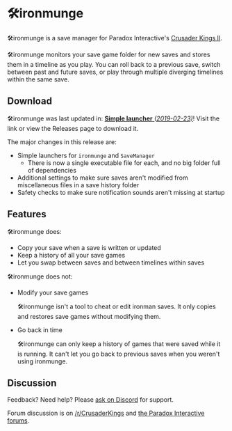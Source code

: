 # 🛠️ironmunge

🛠️ironmunge is a save manager for Paradox Interactive's [Crusader Kings II](https://www.paradoxplaza.com/crusader-kings-ii/CKCK02GSK-MASTER.html).

🛠️ironmunge monitors your save game folder for new saves and stores them in a timeline as you play. You can roll back to a previous save, switch between past and future saves, or play through multiple diverging timelines within the same save.

## Download
🛠️ironmunge was last updated in: [**Simple launcher** *(2019-02-23)*](https://github.com/scorpdx/ironmunge/releases/tag/Release-9)! Visit the link or view the Releases page to download it.

The major changes in this release are:
* Simple launchers for `ironmunge` and `SaveManager`
  - There is now a single executable file for each, and no big folder full of dependencies
* Additional settings to make sure saves aren't modified from miscellaneous files in a save history folder
* Safety checks to make sure notification sounds aren't missing at startup

## Features

🛠️ironmunge does:
+ Copy your save when a save is written or updated
+ Keep a history of all your save games
+ Let you swap between saves and between timelines within saves

🛠️ironmunge does not:
+ Modify your save games

   🛠️ironmunge isn't a tool to cheat or edit ironman saves. It only copies and restores save games without modifying them.
+ Go back in time

   🛠️ironmunge can only keep a history of games that were saved while it is running. It can't let you go back to previous saves when you weren't using ironmunge.

## Discussion
Feedback? Need help? Please [ask on Discord](https://discord.gg/wC3fCgQ) for support.

Forum discussion is on [/r/CrusaderKings](https://www.reddit.com/r/CrusaderKings/comments/arltdw/ironmunge_a_save_manager_for_crusader_kings_ii/) and [the Paradox Interactive forums](https://forum.paradoxplaza.com/forum/index.php?threads/%EF%B8%8Fironmunge-a-save-manager-for-crusader-kings-ii.1153339/).
